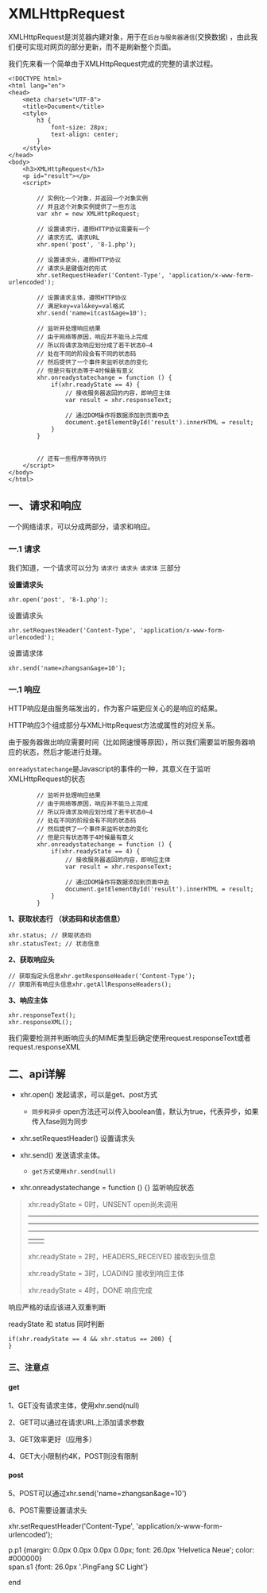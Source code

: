 # XMLHttpRequest

XMLHttpRequest是浏览器内建对象，用于在`后台与服务器通信`\(交换数据\) ，由此我们便可实现对网页的部分更新，而不是刷新整个页面。

我们先来看一个简单由于XMLHttpRequest完成的完整的请求过程。

```
<!DOCTYPE html> 
<html lang="en"> 
<head> 
    <meta charset="UTF-8"> 
    <title>Document</title> 
    <style> 
        h3 { 
            font-size: 28px; 
            text-align: center; 
        } 
    </style> 
</head> 
<body> 
    <h3>XMLHttpRequest</h3> 
    <p id="result"></p> 
    <script> 

        // 实例化一个对象，并返回一个对象实例 
        // 并且这个对象实例提供了一些方法 
        var xhr = new XMLHttpRequest; 

        // 设置请求行，遵照HTTP协议需要有一个 
        // 请求方式、请求URL 
        xhr.open('post', '8-1.php'); 

        // 设置请求头，遵照HTTP协议 
        // 请求头是键值对的形式 
        xhr.setRequestHeader('Content-Type', 'application/x-www-form-urlencoded'); 

        // 设置请求主体，遵照HTTP协议 
        // 满足key=val&key=val格式 
        xhr.send('name=itcast&age=10'); 

        // 监听并处理响应结果 
        // 由于网络等原因，响应并不能马上完成 
        // 所以将请求及响应划分成了若干状态0~4 
        // 处在不同的阶段会有不同的状态码 
        // 然后提供了一个事件来监听状态的变化 
        // 但是只有状态等于4时候最有意义 
        xhr.onreadystatechange = function () { 
            if(xhr.readyState == 4) { 
                // 接收服务器返回的内容，即响应主体 
                var result = xhr.responseText; 

                // 通过DOM操作将数据添加到页面中去 
                document.getElementById('result').innerHTML = result; 
            } 
        } 


        // 还有一些程序等待执行 
    </script> 
</body> 
</html>
```

## 一、请求和响应

一个网络请求，可以分成两部分，请求和响应。

### 一.1 请求

我们知道，一个请求可以分为  `请求行` `请求头`  `请求体`  三部分

**设置请求头**

```
xhr.open('post', '8-1.php');
```

设置请求头

```
xhr.setRequestHeader('Content-Type', 'application/x-www-form-urlencoded');
```

设置请求体

```
xhr.send('name=zhangsan&age=10');
```

### 一.1 响应

HTTP响应是由服务端发出的，作为客户端更应关心的是响应的结果。

HTTP响应3个组成部分与XMLHttpRequest方法或属性的对应关系。

由于服务器做出响应需要时间（比如网速慢等原因），所以我们需要监听服务器响应的状态，然后才能进行处理。

`onreadystatechange`是Javascript的事件的一种，其意义在于监听XMLHttpRequest的状态

```
        // 监听并处理响应结果 
        // 由于网络等原因，响应并不能马上完成 
        // 所以将请求及响应划分成了若干状态0~4 
        // 处在不同的阶段会有不同的状态码 
        // 然后提供了一个事件来监听状态的变化 
        // 但是只有状态等于4时候最有意义 
        xhr.onreadystatechange = function () { 
            if(xhr.readyState == 4) { 
                // 接收服务器返回的内容，即响应主体 
                var result = xhr.responseText; 

                // 通过DOM操作将数据添加到页面中去 
                document.getElementById('result').innerHTML = result; 
            } 
        }
```

**1、获取状态行 （状态码和状态信息）**

```
xhr.status; // 获取状态码
xhr.statusText; // 状态信息
```

**2、获取响应头**

```
// 获取指定头信息xhr.getResponseHeader('Content-Type');
​// 获取所有响应头信息xhr.getAllResponseHeaders();
```

**3、响应主体**

```
xhr.responseText();
xhr.responseXML();
```

我们需要检测并判断响应头的MIME类型后确定使用request.responseText或者request.responseXML

## 二、api详解

* xhr.open\(\) 发起请求，可以是get、post方式

  * `同步和异步`   open方法还可以传入boolean值，默认为true，代表异步，如果传入fase则为同步

* xhr.setRequestHeader\(\) 设置请求头

* xhr.send\(\) 发送请求主体。

  * `get方式使用xhr.send(null)`

* xhr.onreadystatechange = function \(\) {} 监听响应状态

> xhr.readyState = 0时，UNSENT open尚未调用
>
> ---
>
> ---
>
> ---
>
> |  |  |
> | :--- | :--- |
> |  |  |
>
> xhr.readyState = 2时，HEADERS\_RECEIVED 接收到头信息
>
> xhr.readyState = 3时，LOADING 接收到响应主体
>
> xhr.readyState = 4时，DONE 响应完成

响应严格的话应该进入双重判断

readyState 和 status 同时判断

```
if(xhr.readyState == 4 && xhr.status == 200) {
}
```

### 三、注意点

#### get

1、GET没有请求主体，使用xhr.send\(null\)

2、GET可以通过在请求URL上添加请求参数

3、GET效率更好（应用多）

4、GET大小限制约4K，POST则没有限制

#### post

5、POST可以通过xhr.send\('name=zhangsan&age=10'\)

6、POST需要设置请求头

xhr.setRequestHeader\('Content-Type', 'application/x-www-form-urlencoded'\);

p.p1 {margin: 0.0px 0.0px 0.0px 0.0px; font: 26.0px 'Helvetica Neue'; color: \#000000}  
span.s1 {font: 26.0px '.PingFang SC Light'}

end

